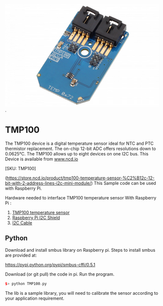 [![ TMP100](TMP100_I2C.png)](https://store.ncd.io/product/tmp100-temperature-sensor-%C2%B12c-12-bit-with-2-address-lines-i2c-mini-module/).

#  TMP100

The TMP100 device is a digital temperature sensor ideal for NTC and PTC thermistor replacement. The on-chip 12-bit ADC offers resolutions down to 0.0625°C. The TMP100 allows up to eight devices on one I2C bus.
This Device is available from www.ncd.io 

[SKU: TMP100]

(https://store.ncd.io/product/tmp100-temperature-sensor-%C2%B12c-12-bit-with-2-address-lines-i2c-mini-module/)
This Sample code can be used with Raspberry Pi.

Hardware needed to interface TMP100 temperature sensor With Raspberry Pi :
1. <a href="https://store.ncd.io/product/tmp100-temperature-sensor-%C2%B12c-12-bit-with-2-address-lines-i2c-mini-module/">TMP100 temperature sensor</a>
2.  <a href="https://store.ncd.io/product/i2c-shield-for-raspberry-pi-3-pi2-with-outward-facing-i2c-port-terminates-over-hdmi-port/">Raspberry Pi I2C Shield</a>
3. <a href="https://store.ncd.io/product/i%C2%B2c-cable/">I2C Cable</a>

## Python
Download and install smbus library on Raspberry pi. Steps to install smbus are provided at:

https://pypi.python.org/pypi/smbus-cffi/0.5.1

Download (or git pull) the code in pi. Run the program.

```cpp
$> python TMP100.py
```
The lib is a sample library, you will need to calibrate the sensor according to your application requirement.
